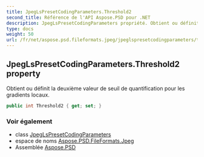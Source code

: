 ```yaml
---
title: JpegLsPresetCodingParameters.Threshold2
second_title: Référence de l'API Aspose.PSD pour .NET
description: JpegLsPresetCodingParameters propriété. Obtient ou définit la deuxième valeur de seuil de quantification pour les gradients locaux.
type: docs
weight: 50
url: /fr/net/aspose.psd.fileformats.jpeg/jpeglspresetcodingparameters/threshold2/
---
```

## JpegLsPresetCodingParameters.Threshold2 property

Obtient ou définit la deuxième valeur de seuil de quantification pour les gradients locaux.

```csharp
public int Threshold2 { get; set; }
```

### Voir également

* class [JpegLsPresetCodingParameters](../)
* espace de noms [Aspose.PSD.FileFormats.Jpeg](../../jpeglspresetcodingparameters/)
* Assemblée [Aspose.PSD](../../../)


